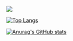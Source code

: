 ![](https://github-profile-summary-cards.vercel.app/api/cards/profile-details?username=SO000000&theme=dracula)
 
[![Top Langs](https://github-readme-stats.vercel.app/api/top-langs/?username=SO000000&layout=compact&langs_count=6&theme=dracula)](https://github.com/anuraghazra/github-readme-stats)

[![Anurag's GitHub stats](https://github-readme-stats.vercel.app/api?username=SO000000&theme=onedark)](https://github.com/anuraghazra/github-readme-stats)


